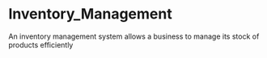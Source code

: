 # Inventory_Management
An inventory management system allows a business to manage its stock of products efficiently
